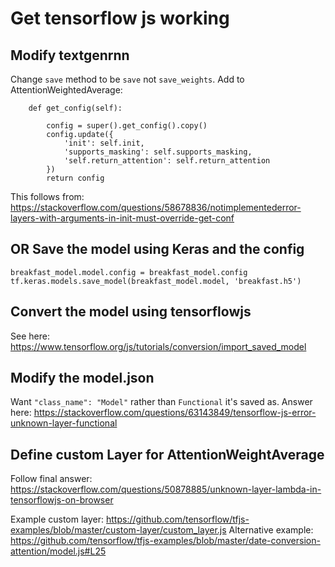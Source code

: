 # Get tensorflow js working

## Modify textgenrnn

Change `save` method to be `save` not `save_weights`.
Add to AttentionWeightedAverage:
```
    def get_config(self):

        config = super().get_config().copy()
        config.update({
            'init': self.init,
            'supports_masking': self.supports_masking,
            'self.return_attention': self.return_attention
        })
        return config
```
This follows from: https://stackoverflow.com/questions/58678836/notimplementederror-layers-with-arguments-in-init-must-override-get-conf

## OR Save the model using Keras and the config

```
breakfast_model.model.config = breakfast_model.config
tf.keras.models.save_model(breakfast_model.model, 'breakfast.h5')
```

## Convert the model using tensorflowjs

See here: https://www.tensorflow.org/js/tutorials/conversion/import_saved_model

## Modify the model.json

Want `"class_name": "Model"` rather than `Functional` it's saved as.
Answer here: https://stackoverflow.com/questions/63143849/tensorflow-js-error-unknown-layer-functional

## Define custom Layer for AttentionWeightAverage

Follow final answer: https://stackoverflow.com/questions/50878885/unknown-layer-lambda-in-tensorflowjs-on-browser

Example custom layer: https://github.com/tensorflow/tfjs-examples/blob/master/custom-layer/custom_layer.js
Alternative example: https://github.com/tensorflow/tfjs-examples/blob/master/date-conversion-attention/model.js#L25

